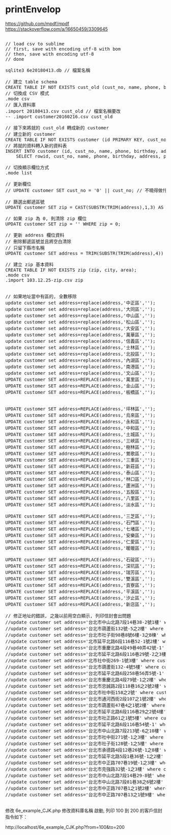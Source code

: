 # printEnvelop

https://github.com/mpdf/mpdf
https://stackoverflow.com/a/16650459/3309645

<pre>

// load csv to sublime
// first, save with encoding utf-8 with bom
// then, save with encoding utf-8
// done

sqlite3 6e20180413.db // 檔案名稱

// 建立 table schema
CREATE TABLE IF NOT EXISTS cust_old (cust_no, name, phone, birthday, address, print, comment, last_buy_date, gendar);
// 切換成 CSV 模式
.mode csv
// 匯入資料庫
.import 20180413.csv cust_old // 檔案名稱要改
-- .import customer20160216.csv cust_old

// 接下來將就的 cust_old 轉成新的 customer
// 建立新的 customer
CREATE TABLE IF NOT EXISTS customer (id PRIMARY KEY, cust_no, name, nickname, phone, mobile, birthday, zip, address, print, comment, last_buy_date, gendar);
// 將就的資料轉入新的資料表
INSERT INTO customer (id, cust_no, name, phone, birthday, address, print, comment, last_buy_date, gendar) 
    SELECT rowid, cust_no, name, phone, birthday, address, print, comment, last_buy_date, gendar FROM cust_old;

// 切換顯示欄位方式
.mode list

// 更新欄位
// UPDATE customer SET cust_no = '0' || cust_no; // 不曉得做什麼用? 忘記了 XD

// 篩選出郵遞區號
UPDATE customer SET zip = CAST(SUBSTR(TRIM(address),1,3) AS INTEGER);

// 如果 zip 為 0, 則清除 zip 欄位
UPDATE customer SET zip = '' WHERE zip = 0;

// 更新 address 欄位資料
// 刪除郵遞區號並且將空白清除
// 只留下縣市名稱
UPDATE customer SET address = TRIM(SUBSTR(TRIM(address),4)) WHERE LENGTH(zip) <> 0 AND CAST(SUBSTR(TRIM(address),4) AS INTEGER) = 0;

// 建立 zip 基本資料
CREATE TABLE IF NOT EXISTS zip (zip, city, area);
.mode csv
.import 103.12.25-zip.csv zip


// 如果地址當中有區的, 全數移除
update customer set address=replace(address,'中正區','');
update customer set address=replace(address,'大同區','');
update customer set address=replace(address,'中山區','');
update customer set address=replace(address,'松山區','');
update customer set address=replace(address,'大安區','');
update customer set address=replace(address,'萬華區','');
update customer set address=replace(address,'信義區','');
update customer set address=replace(address,'士林區','');
update customer set address=replace(address,'北投區','');
update customer set address=replace(address,'內湖區','');
update customer set address=replace(address,'南港區','');
update customer set address=replace(address,'文山區','');
UPDATE customer SET address=REPLACE(address,'萬里區','');
UPDATE customer SET address=REPLACE(address,'金山區','');
UPDATE customer SET address=REPLACE(address,'板橋區','');


UPDATE customer SET address=REPLACE(address,'坪林區','');
UPDATE customer SET address=REPLACE(address,'烏來區','');
UPDATE customer SET address=REPLACE(address,'永和區','');
UPDATE customer SET address=REPLACE(address,'中和區','');
UPDATE customer SET address=REPLACE(address,'土城區','');
UPDATE customer SET address=REPLACE(address,'三峽區','');
UPDATE customer SET address=REPLACE(address,'樹林區','');
UPDATE customer SET address=REPLACE(address,'鶯歌區','');
UPDATE customer SET address=REPLACE(address,'三重區','');
UPDATE customer SET address=REPLACE(address,'新莊區','');
UPDATE customer SET address=REPLACE(address,'泰山區','');
UPDATE customer SET address=REPLACE(address,'林口區','');
UPDATE customer SET address=REPLACE(address,'蘆洲區','');
UPDATE customer SET address=REPLACE(address,'五股區','');
UPDATE customer SET address=REPLACE(address,'八里區','');
UPDATE customer SET address=REPLACE(address,'淡水區','');

UPDATE customer SET address=REPLACE(address,'三芝區','');
UPDATE customer SET address=REPLACE(address,'石門區','');
UPDATE customer SET address=REPLACE(address,'七堵區','');
UPDATE customer SET address=REPLACE(address,'安樂區','');
UPDATE customer SET address=REPLACE(address,'仁愛區','');
UPDATE customer SET address=REPLACE(address,'暖暖區','');

UPDATE customer SET address=REPLACE(address,'石碇區','');
UPDATE customer SET address=REPLACE(address,'深坑區','');
UPDATE customer SET address=REPLACE(address,'瑞芳區','');
UPDATE customer SET address=REPLACE(address,'雙溪區','');
UPDATE customer SET address=REPLACE(address,'貢寮區','');
UPDATE customer SET address=REPLACE(address,'平溪區','');
UPDATE customer SET address=REPLACE(address,'汐止區','');
UPDATE customer SET address=REPLACE(address,'新店區','');

// 修正地址的錯誤, 之幾以前用空白顯示, 列印信封會出問題
//update customer set address='台北市中山北路7段14巷38-2號1樓' where cust_no='00110';
//update customer set address='台北市葫蘆街132號-5之2樓' where cast(cust_no as decimal) = 443;
//update customer set address='台北市社子街98巷8號6樓-3之B棟' where cast(cust_no as decimal) = 475;
//update customer set address='北市延平北路6段116巷52-1號2樓' where cast(cust_no as decimal) = 516';
//update customer set address='台北市重慶北路4段49巷40弄42號-1' where cast(cust_no as decimal) = 539;
//update customer set address='台北市延平北路6段116巷29號-2之3樓' where cust_no='00944';
//update customer set address='北市社中街269-1號3樓' where cust_no='01499';
//update customer set address='台北市葫蘆街132-4號5樓' where cust_no='01608';
//update customer set address='台北市延平北路6段258巷56弄5號-1' where cust_no='01612';
//update customer set address='台北市重慶北路4段79號-1之2樓' where cust_no='02853';
//update customer set address='台北市忠誠路2段118巷16之2號2樓' where cust_no='06585';
//update customer set address='台北市社中街158之2號' where cust_no='06820';
//update customer set address='台北市通河西街2段107之1號2樓' where cust_no='06987';
//update customer set address='台北市葫蘆街47巷4之1號2樓' where cust_no='07069';
//update customer set address='台北市延平北路6段116巷29之2號4樓' where cust_no='08247';
//update customer set address='台北市社正路61之1號5樓' where cust_no='08591';
//update customer set address='台北市延平北路6段116巷54號-1' where cust_no='04641';
//update customer set address='台北市中山北路7段213號-6之10樓' where cust_no='04661';
//update customer set address='台北市社中街271號-1之3樓' where cust_no='04779';
//update customer set address='台北市社子街128號-1之5樓' where cust_no='04939';
//update customer set address='台北市承德路4段12巷26號-1之8樓' where cust_no='04993';
//update customer set address='台北市延平北路5段1巷36號-1之2樓' where cust_no='05180';
//update customer set address='台北市中正路707巷19號-1之3樓' where cust_no='05403';
//update customer set address='台北市克強路32號-1之3樓' where cust_no='05677';
//update customer set address='台北市中山北路7段14巷29-8號' where cust_no='05815';
//update customer set address='台北市中山北路7段81巷38之6號2樓' where cust_no='05999';
//update customer set address='台北市中正路707巷1之1號2樓' where cust_no='06181';
//update customer set address='台北市中正路707巷13之1號9樓' where cust_no='06352';

</pre>

修改 6e_example_CJK.php
修改資料庫名稱
啟動, 列印 100 到 200 的客戶信封指令如下：
 
http://localhost/6e_example_CJK.php?from=100&to=200
